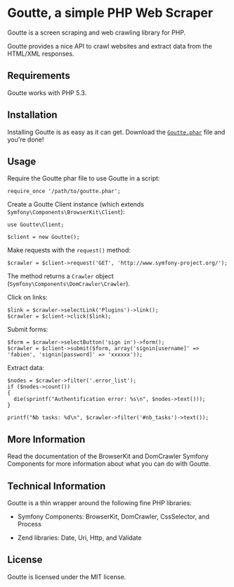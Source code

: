 Goutte, a simple PHP Web Scraper
================================

Goutte is a screen scraping and web crawling library for PHP.

Goutte provides a nice API to crawl websites and extract data from the
HTML/XML responses.

Requirements
------------

Goutte works with PHP 5.3.

Installation
------------

Installing Goutte is as easy as it can get. Download the [`Goutte.phar`][1]
file and you're done!

Usage
-----

Require the Goutte phar file to use Goutte in a script:

    require_once '/path/to/goutte.phar';

Create a Goutte Client instance (which extends
`Symfony\Components\BrowserKit\Client`):

    use Goutte\Client;

    $client = new Goutte();

Make requests with the `request()` method:

    $crawler = $client->request('GET', 'http://www.symfony-project.org/');

The method returns a `Crawler` object
(`Symfony\Components\DomCrawler\Crawler`).

Click on links:

    $link = $crawler->selectLink('Plugins')->link();
    $crawler = $client->click($link);

Submit forms:

    $form = $crawler->selectButton('sign in')->form();
    $crawler = $client->submit($form, array('signin[username]' => 'fabien', 'signin[password]' => 'xxxxxx'));

Extract data:

    $nodes = $crawler->filter('.error_list');
    if ($nodes->count())
    {
      die(sprintf("Authentification error: %s\n", $nodes->text()));
    }

    printf("Nb tasks: %d\n", $crawler->filter('#nb_tasks')->text());

More Information
----------------

Read the documentation of the BrowserKit and DomCrawler Symfony Components for
more information about what you can do with Goutte.

Technical Information
---------------------

Goutte is a thin wrapper around the following fine PHP libraries:

 * Symfony Components: BrowserKit, DomCrawler, CssSelector, and Process

 * Zend libraries: Date, Uri, Http, and Validate

License
-------

Goutte is licensed under the MIT license.

[1]: http://github.com/fabpot/goutte/blob/master/goutte.phar
